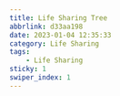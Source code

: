 ```yaml
---
title: Life Sharing Tree
abbrlink: d33aa198
date: 2023-01-04 12:35:33
category: Life Sharing
tags:
    - Life Sharing
sticky: 1
swiper_index: 1
---
```

